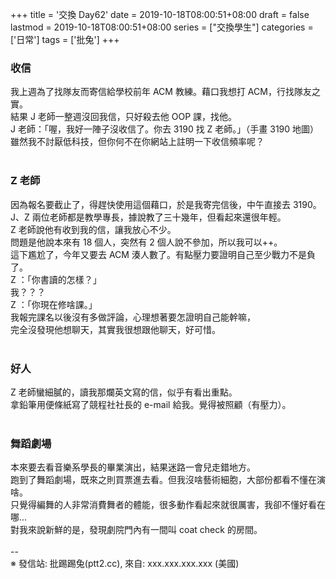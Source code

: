 +++
title = '交換 Day62'
date = 2019-10-18T08:00:51+08:00
draft = false
lastmod = 2019-10-18T08:00:51+08:00
series = ["交換學生"]
categories = ['日常']
tags = ['批兔']
+++
### 收信 
我上週為了找隊友而寄信給學校前年 ACM 教練。藉口我想打 ACM，行找隊友之實。<br>
結果 J 老師一整週沒回我信，只好殺去他 OOP 課，找他。<br>
J 老師：「喔，我好一陣子沒收信了。你去 3190 找 Z 老師。」（手畫 3190 地圖）<br>
雖然我不討厭低科技，但你何不在你網站上註明一下收信頻率呢？<br>
<br>
### Z 老師 
因為報名要截止了，得趕快使用這個藉口，於是我寄完信後，中午直接去 3190。<br>
J、Z 兩位老師都是教學專長，據說教了三十幾年，但看起來還很年輕。<br>
Z 老師說他有收到我的信，讓我放心不少。<br>
問題是他說本來有 18 個人，突然有 2 個人說不參加，所以我可以++。<br>
這下尷尬了，今年又要去 ACM 湊人數了。有點壓力要證明自己至少戰力不是負了。<br>
Z ：「你書讀的怎樣？」<br>
我？？？<br>
Z ：「你現在修啥課。」<br>
我報完課名以後沒有多做評論，心理想著要怎證明自己能幹嘛，<br>
完全沒發現他想聊天，其實我很想跟他聊天，好可惜。<br>
<br>
### 好人 
Z 老師蠻細膩的，讀我那爛英文寫的信，似乎有看出重點。<br>
拿鉛筆用便條紙寫了競程社社長的 e-mail 給我。覺得被照顧（有壓力）。<br>
<br>
### 舞蹈劇場 
本來要去看音樂系學長的畢業演出，結果迷路一會兒走錯地方。<br>
跑到了舞蹈劇場，既來之則買票進去看。但我沒啥藝術細胞，大部份都看不懂在演啥。<br>
只覺得編舞的人非常消費舞者的體能，很多動作看起來就很厲害，我卻不懂好看在哪...<br>
對我來說新鮮的是，發現劇院門內有一間叫 coat check 的房間。<br>
<br>
--<br>
※ 發信站: 批踢踢兔(ptt2.cc), 來自: xxx.xxx.xxx.xxx (美國)<br>
